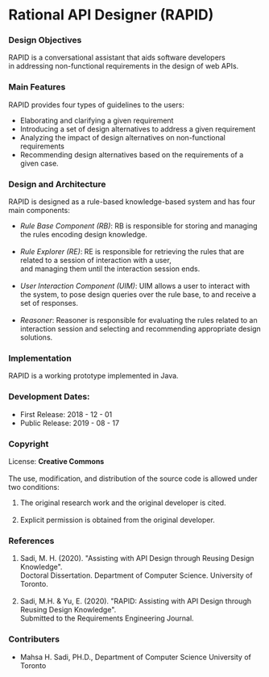 # Rational API Designer (RAPID)

### Design Objectives
RAPID is a conversational assistant that aids software developers <br> 
in addressing non-functional requirements in the design of web APIs.

### Main Features
RAPID provides four types of guidelines to the users: <Enter>
* Elaborating and clarifying a given requirement
* Introducing a set of design alternatives to address a given requirement
* Analyzing the impact of design alternatives on non-functional requirements
* Recommending design alternatives based on the requirements of a given case.

### Design and Architecture
RAPID is designed as a rule-based knowledge-based system and has four main components:<br>
* *Rule Base Component (RB)*: RB is responsible for storing and managing the rules encoding design knowledge. 
   <br><br>
* *Rule Explorer (RE)*: RE is responsible for retrieving the rules that are related to a session of interaction with a user, <br> 
  and managing them until the interaction session ends.
  <br><br> 
* *User Interaction Component (UIM)*: UIM allows a user to interact with the system, to pose design queries over the rule base, to and receive a set of responses. 
<br><br>
* *Reasoner*: Reasoner is responsible for evaluating the rules related to an interaction session and selecting and recommending appropriate design solutions. 

### Implementation
RAPID is a working prototype implemented in Java.

### Development Dates:
* First Release: 2018 - 12 - 01
* Public Release: 2019 - 08 - 17

### Copyright
License: **Creative Commons** <br><br>
The use, modification, and distribution of the source code is allowed under two conditions:
1. The original research work and the original developer is cited.
<br><br>
2. Explicit permission is obtained from the original developer.

### References
1. Sadi, M. H. (2020). "Assisting with API Design through Reusing Design Knowledge". <br>
Doctoral Dissertation. Department of Computer Science. University of Toronto.
<br> <br>
2. Sadi, M.H. & Yu, E. (2020). "RAPID: Assisting with API Design through Reusing Design Knowledge". <br>
Submitted to the Requirements Engineering Journal.

### Contributers
* Mahsa H. Sadi, PH.D., Department of Computer Science University of Toronto
